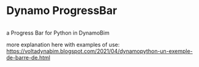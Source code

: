 # Dynamo ProgressBar

<img src="/Cyril-Pop/Dynamo_PythonProgressBar/raw/master/ProgressBar.gif" alt="" style="max-width:100%;">

a Progress Bar for Python in DynamoBim

more explanation here with examples of use:
https://voltadynabim.blogspot.com/2021/04/dynamopython-un-exemple-de-barre-de.html
